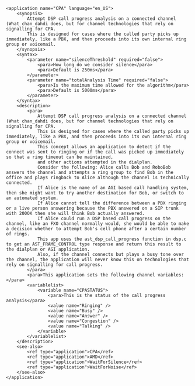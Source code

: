 	<application name="CPA" language="en_US">
		<synopsis>
			Attempt DSP call progress analysis on a connected channel (What chan_dahdi does, but for channel technologies that rely on signalling for CPA.
			This is designed for cases where the called party picks up immediately, like a PBX, and then proceeds into its own internal ring group or voicemail.
		</synopsis>
		<syntax>
			<parameter name="silenceThreshold" required="false">
				<para>How long do we consider silence</para>
				<para>Default is 250ms</para>
			</parameter>
			<parameter name="totalAnalysis Time" required="false">
				<para>Is the maximum time allowed for the algorithm</para>
				<para>Default is 5000ms</para>
			</parameter>
		</syntax>
		<description>
			<para>
				Attempt DSP call progress analysis on a connected channel (What chan_dahdi does, but for channel technologies that rely on signalling for CPA.
				This is designed for cases where the called party picks up immediately, like a PBX, and then proceeds into its own internal ring group or voicemail.
				This concept allows an application to detect if the connect was sent to ringing or if the call was picked up immediately so that a ring timeout can be maintained,
				and other actions attempted in the dialplan. 
				Consider the following: Alice calls Bob and RoboBob answers the channel and attempts a ring group to find Bob in the office and plays ringback to Alice although the channel is technically connected.
				If Alice is the name of an AGI based call handling system, then she might want to try another destination for Bob, or switch to an automated system.
				If Alice cannot tell the difference between a PBX ringing or a live person answering because the PBX answered on a SIP trunk with 200OK then she will think Bob actually answered.
				If Alice could run a DSP based call progress on the channel, like an FXO channel normally would, she would be able to make a decision whether to attempt Bob's cell phone after a certain number of rings.
				This app uses the ast_dsp_call_progress function in dsp.c to get an AST_FRAME_CONTROL type response and return this result to the dialplan or AGI application.
				Also, if the channel connects but plays a busy tone over the channel, the application will never know this on technologies that rely on signalling for call progress.
			</para>
			<para>This application sets the following channel variables:</para>
			<variablelist>
				<variable name="CPASTATUS">
					<para>This is the status of the call progress analysis</para>
					<value name="Ringing" />
					<value name="Busy" />
					<value name="Answer" />
					<value name="Congestion" />
					<value name="Talking" />
				</variable>
			</variablelist>
		</description>
		<see-also>
			<ref type="application">CPA</ref>
			<ref type="application">AMD</ref>
			<ref type="application">WaitForSilence</ref>
			<ref type="application">WaitForNoise</ref>
		</see-also>
	</application>
